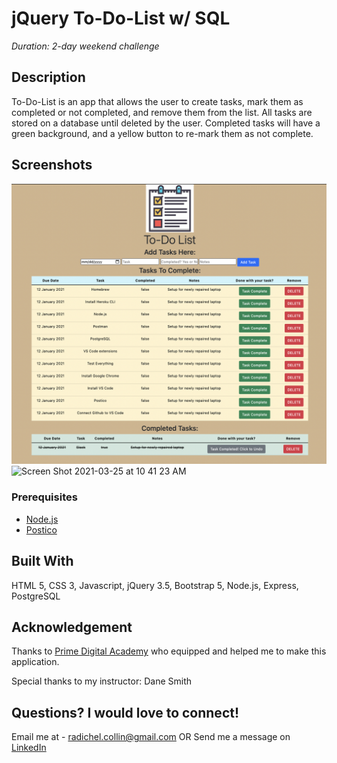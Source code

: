 # jQuery To-Do-List w/ SQL

_Duration: 2-day weekend challenge_

## Description

To-Do-List is an app that allows the user to create tasks, mark them as completed or not completed, and remove them from the list. All tasks are stored on a database until deleted by the user. Completed tasks will have a green background, and a yellow button to re-mark them as not complete.

## Screenshots
![Screenshot of To-Do-List](server/public/images/screenShot.png)
![Screen Shot 2021-03-25 at 10 41 23 AM](https://user-images.githubusercontent.com/73554031/112501912-a253bc80-8d57-11eb-89b7-96bb4e4b3c70.png)


### Prerequisites

- [Node.js](https://nodejs.org/en/)
- [Postico](https://eggerapps.at/postico/)


## Built With


HTML 5, CSS 3, Javascript, jQuery 3.5, Bootstrap 5, Node.js, Express, PostgreSQL


## Acknowledgement
Thanks to [Prime Digital Academy](http://www.primeacademy.io) who equipped and helped me to make this application.

Special thanks to my instructor: Dane Smith


## Questions? I would love to connect!
Email me at - [radichel.collin@gmail.com](mailto:radichel.collin@gmail.com)
OR
Send me a message on [LinkedIn](https://www.linkedin.com/in/collin-radichel/)
